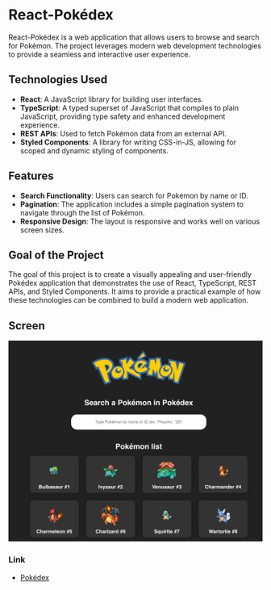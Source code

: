 # React-Pokédex

React-Pokédex is a web application that allows users to browse and search for Pokémon. The project leverages modern web development technologies to provide a seamless and interactive user experience.

## Technologies Used

- **React**: A JavaScript library for building user interfaces.
- **TypeScript**: A typed superset of JavaScript that compiles to plain JavaScript, providing type safety and enhanced development experience.
- **REST APIs**: Used to fetch Pokémon data from an external API.
- **Styled Components**: A library for writing CSS-in-JS, allowing for scoped and dynamic styling of components.

## Features

- **Search Functionality**: Users can search for Pokémon by name or ID.
- **Pagination**: The application includes a simple pagination system to navigate through the list of Pokémon.
- **Responsive Design**: The layout is responsive and works well on various screen sizes.

## Goal of the Project

The goal of this project is to create a visually appealing and user-friendly Pokédex application that demonstrates the use of React, TypeScript, REST APIs, and Styled Components. It aims to provide a practical example of how these technologies can be combined to build a modern web application.

## Screen

![](public/cover.png)

### Link

- [Pokédex](https://pokedex-ad757.netlify.app/)
